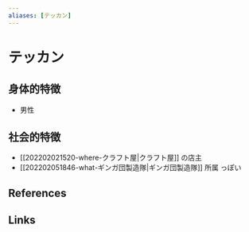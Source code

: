 ```yaml
---
aliases: [テッカン]
---
```

# テッカン

## 身体的特徴

- 男性

## 社会的特徴

- [[202202021520-where-クラフト屋|クラフト屋]] の店主
- [[202202051846-what-ギンガ団製造隊|ギンガ団製造隊]] 所属 っぽい

## References



## Links


